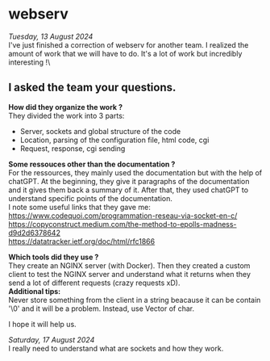 # webserv
*Tuesday, 13 August 2024*\
I've just finished a correction of webserv for another team. I realized the amount of work that we will have to do. It's a lot of work but incredibly interesting !\
## I asked the team your questions.
**How did they organize the work ?**\
They divided the work into 3 parts:
- Server, sockets and global structure of the code
- Location, parsing of the configuration file, html code, cgi
- Request, response, cgi sending

**Some ressouces other than the documentation ?**\
For the ressources, they mainly used the documentation but with the help of chatGPT. At the beginning, they give it paragraphs of the documentation and it gives them back a summary of it. After that, they used chatGPT to understand specific points of the documentation.\
I note some useful links that they gave me:\
https://www.codequoi.com/programmation-reseau-via-socket-en-c/ \
https://copyconstruct.medium.com/the-method-to-epolls-madness-d9d2d6378642 \
https://datatracker.ietf.org/doc/html/rfc1866

**Which tools did they use ?**\
They create an NGINX server (with Docker). Then they created a custom client to test the NGINX server and understand what it returns when they send a lot of different requests (crazy requests xD).\
**Additional tips:**\
Never store something from the client in a string beacause it can be contain '\0' and it will be a problem. Instead, use Vector of char.

I hope it will help us.

*Saturday, 17 August 2024*\
I really need to understand what are sockets and how they work.